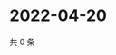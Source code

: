 # 2022-04-20

共 0 条

<!-- BEGIN WEIBO -->
<!-- 最后更新时间 Wed Apr 20 2022 14:06:48 GMT+0800 (China Standard Time) -->

<!-- END WEIBO -->
